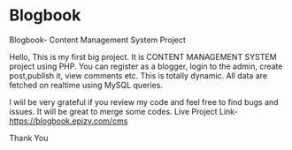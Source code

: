 # Blogbook
Blogbook- Content Management System Project

Hello,
This is my first big project. It is CONTENT MANAGEMENT SYSTEM project using PHP.
You can register as a blogger, login to the admin, create post,publish it, view comments etc.
This is totally dynamic. All data are fetched on realtime using MySQL queries.

I wiil be very grateful if you review my code and feel free to find bugs and issues. It will be great to merge some codes.
Live Project Link- https://blogbook.epizy.com/cms

Thank You


